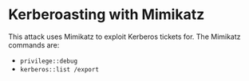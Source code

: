# Kerberoasting with Mimikatz

This attack uses Mimikatz to exploit Kerberos tickets for. The Mimikatz commands are: 
- `privilege::debug`
- `kerberos::list /export`
